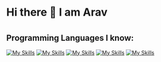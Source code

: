 ### <h1> Hi there 👋 I am Arav <h1>

<h2> Programming Languages I know:</h2>

[![My Skills](https://skillicons.dev/icons?i=sql)](https://www.mysql.com/)  [![My Skills](https://skillicons.dev/icons?i=py)](https://www.python.org/)  [![My Skills](https://skillicons.dev/icons?i=css)](https://www.w3.org/Style/CSS/Overview.en.html) [![My Skills](https://skillicons.dev/icons?i=html)](https://html.com/) [![My Skills](https://skillicons.dev/icons?i=js)](https://www.javascript.com/)

<!--
**Arav2206/Arav2206** is a ✨ _special_ ✨ repository because its `README.md` (this file) appears on your GitHub profile.

Here are some ideas to get you started:

- 🔭 I’m currently working on ...
- 🌱 I’m currently learning ...
- 👯 I’m looking to collaborate on ...
- 🤔 I’m looking for help with ...
- 💬 Ask me about ...
- 📫 How to reach me: ...
- 😄 Pronouns: ...
- ⚡ Fun fact: ...
-->
